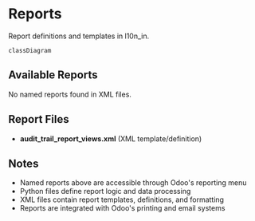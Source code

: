 # Reports

Report definitions and templates in l10n_in.

```mermaid
classDiagram
```

## Available Reports

No named reports found in XML files.


## Report Files

- **audit_trail_report_views.xml** (XML template/definition)

## Notes
- Named reports above are accessible through Odoo's reporting menu
- Python files define report logic and data processing
- XML files contain report templates, definitions, and formatting
- Reports are integrated with Odoo's printing and email systems
